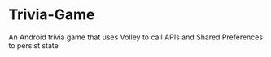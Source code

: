 # Trivia-Game
An Android trivia game that uses Volley to call APIs and Shared Preferences to persist state
